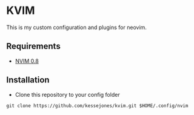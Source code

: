 # KVIM

This is my custom configuration and plugins for neovim.

## Requirements

- [NVIM 0.8](https://github.com/neovim/neovim/releases/tag/v0.8.0)

## Installation

- Clone this repository to your config folder

```shell
git clone https://github.com/kessejones/kvim.git $HOME/.config/nvim
```
